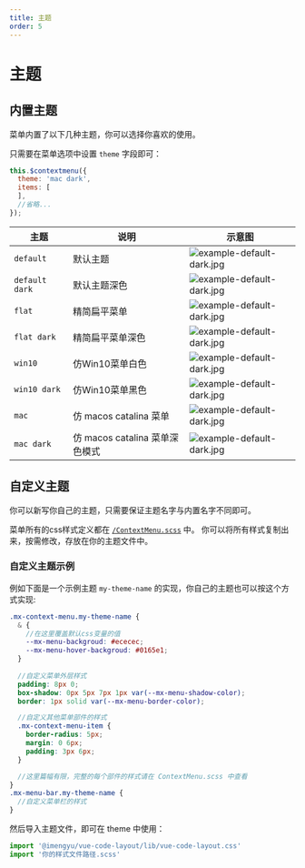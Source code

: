 ```yaml
---
title: 主题
order: 5
---
```


# 主题

## 内置主题

菜单内置了以下几种主题，你可以选择你喜欢的使用。

只需要在菜单选项中设置 `theme` 字段即可：

```js
this.$contextmenu({
  theme: 'mac dark',
  items: [
  ],
  //省略...
});
```

|主题|说明|示意图|
|--|--|--|
|`default`|默认主题|![example-default-dark.jpg](https://raw.githubusercontent.com/imengyu/vue-code-layout/main/screenshot/example-default.jpg)|
|`default dark`|默认主题深色|![example-default-dark.jpg](https://raw.githubusercontent.com/imengyu/vue-code-layout/main/screenshot/example-default-dark.jpg)|
|`flat`|精简扁平菜单|![example-default-dark.jpg](https://raw.githubusercontent.com/imengyu/vue-code-layout/main/screenshot/example-flat.jpg)|
|`flat dark`|精简扁平菜单深色|![example-default-dark.jpg](https://raw.githubusercontent.com/imengyu/vue-code-layout/main/screenshot/example-flat-dark.jpg)|
|`win10`|仿Win10菜单白色|![example-default-dark.jpg](https://raw.githubusercontent.com/imengyu/vue-code-layout/main/screenshot/example-win10.jpg)|
|`win10 dark`|仿Win10菜单黑色|![example-default-dark.jpg](https://raw.githubusercontent.com/imengyu/vue-code-layout/main/screenshot/example-win10-dark.jpg)|
|`mac`|仿 macos catalina 菜单|![example-default-dark.jpg](https://raw.githubusercontent.com/imengyu/vue-code-layout/main/screenshot/example-mac.jpg)|
|`mac dark`|仿 macos catalina 菜单深色模式|![example-default-dark.jpg](https://raw.githubusercontent.com/imengyu/vue-code-layout/main/screenshot/example-mac-dark.jpg)|

## 自定义主题

你可以新写你自己的主题，只需要保证主题名字与内置名字不同即可。

菜单所有的css样式定义都在 [`/ContextMenu.scss`](https://github.com/imengyu/vue-code-layout/blob/main/library/ContextMenu.scss) 中。
你可以将所有样式复制出来，按需修改，存放在你的主题文件中。

### 自定义主题示例

例如下面是一个示例主题 `my-theme-name` 的实现，你自己的主题也可以按这个方式实现:

```scss
.mx-context-menu.my-theme-name {
  & {
    //在这里覆盖默认css变量的值
    --mx-menu-backgroud: #ececec;
    --mx-menu-hover-backgroud: #0165e1;
  }
  
  //自定义菜单外层样式
  padding: 8px 0;
  box-shadow: 0px 5px 7px 1px var(--mx-menu-shadow-color);
  border: 1px solid var(--mx-menu-border-color);

  //自定义其他菜单部件的样式
  .mx-context-menu-item {
    border-radius: 5px;
    margin: 0 6px;
    padding: 3px 6px;
  }

  //这里篇幅有限，完整的每个部件的样式请在 ContextMenu.scss 中查看
}
.mx-menu-bar.my-theme-name {
  //自定义菜单栏的样式
}
```

然后导入主题文件，即可在 theme 中使用：

```js
import '@imengyu/vue-code-layout/lib/vue-code-layout.css'
import '你的样式文件路径.scss'
```